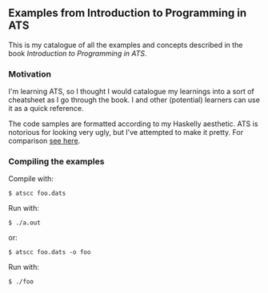 ## Examples from Introduction to Programming in ATS

This is my catalogue of all the examples and concepts described in the
book *Introduction to Programming in ATS*.

### Motivation

I'm learning ATS, so I thought I would catalogue my learnings into a
sort of cheatsheet as I go through the book. I and other (potential)
learners can use it as a quick reference.

The code samples are formatted according to my Haskelly aesthetic. ATS
is notorious for looking very ugly, but I've attempted to make it
pretty. For comparison
[see here](https://gist.github.com/chrisdone/3cbda530e525addb1dc3).

### Compiling the examples

Compile with:

    $ atscc foo.dats

Run with:

    $ ./a.out

or:

    $ atscc foo.dats -o foo

Run with:

    $ ./foo
